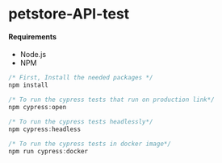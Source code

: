 # petstore-API-test

#### Requirements

- Node.js
- NPM

```javascript
/* First, Install the needed packages */
npm install

/* To run the cypress tests that run on production link*/
npm cypress:open

/* To run the cypress tests headlessly*/
npm cypress:headless

/* To run the cypress tests in docker image*/
npm run cypress:docker
```
